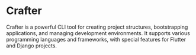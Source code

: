 # Crafter
Crafter is a powerful CLI tool for creating project structures, bootstrapping applications, and managing development environments. It supports various programming languages and frameworks, with special features for Flutter and Django projects.
